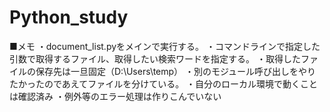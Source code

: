 # Python_study

■メモ
・document_list.pyをメインで実行する。
・コマンドラインで指定した引数で取得するファイル、取得したい検索ワードを指定する。
・取得したファイルの保存先は一旦固定（D:\Users\temp）
・別のモジュール呼び出しをやりたかったのであえてファイルを分けている。
・自分のローカル環境で動くことは確認済み
・例外等のエラー処理は作りこんでいない
